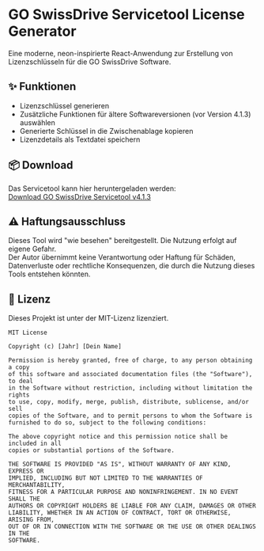 # GO SwissDrive Servicetool License Generator

Eine moderne, neon-inspirierte React-Anwendung zur Erstellung von Lizenzschlüsseln für die GO SwissDrive Software.

## ✨ Funktionen

- Lizenzschlüssel generieren
- Zusätzliche Funktionen für ältere Softwareversionen (vor Version 4.1.3) auswählen
- Generierte Schlüssel in die Zwischenablage kopieren
- Lizenzdetails als Textdatei speichern

## 📦 Download

Das Servicetool kann hier heruntergeladen werden:  
[Download GO SwissDrive Servicetool v4.1.3](https://www.kinetics-online.co.uk/test/wp-content/uploads/2023/03/goswissdrive_servicetool_v4.1.3_installer.exe_.zip)

## ⚠️ Haftungsausschluss

Dieses Tool wird "wie besehen" bereitgestellt. Die Nutzung erfolgt auf eigene Gefahr.  
Der Autor übernimmt keine Verantwortung oder Haftung für Schäden, Datenverluste oder rechtliche Konsequenzen, die durch die Nutzung dieses Tools entstehen könnten.

## 📄 Lizenz

Dieses Projekt ist unter der MIT-Lizenz lizenziert.

```text
MIT License

Copyright (c) [Jahr] [Dein Name]

Permission is hereby granted, free of charge, to any person obtaining a copy
of this software and associated documentation files (the "Software"), to deal
in the Software without restriction, including without limitation the rights  
to use, copy, modify, merge, publish, distribute, sublicense, and/or sell      
copies of the Software, and to permit persons to whom the Software is         
furnished to do so, subject to the following conditions:                       

The above copyright notice and this permission notice shall be included in all 
copies or substantial portions of the Software.                                

THE SOFTWARE IS PROVIDED "AS IS", WITHOUT WARRANTY OF ANY KIND, EXPRESS OR     
IMPLIED, INCLUDING BUT NOT LIMITED TO THE WARRANTIES OF MERCHANTABILITY,       
FITNESS FOR A PARTICULAR PURPOSE AND NONINFRINGEMENT. IN NO EVENT SHALL THE    
AUTHORS OR COPYRIGHT HOLDERS BE LIABLE FOR ANY CLAIM, DAMAGES OR OTHER         
LIABILITY, WHETHER IN AN ACTION OF CONTRACT, TORT OR OTHERWISE, ARISING FROM,  
OUT OF OR IN CONNECTION WITH THE SOFTWARE OR THE USE OR OTHER DEALINGS IN THE  
SOFTWARE.
